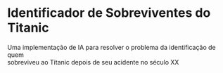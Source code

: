 # Identificador de Sobreviventes do Titanic
Uma implementação de IA para resolver o problema da identificação de quem</br>
sobreviveu ao Titanic depois de seu acidente no século XX
